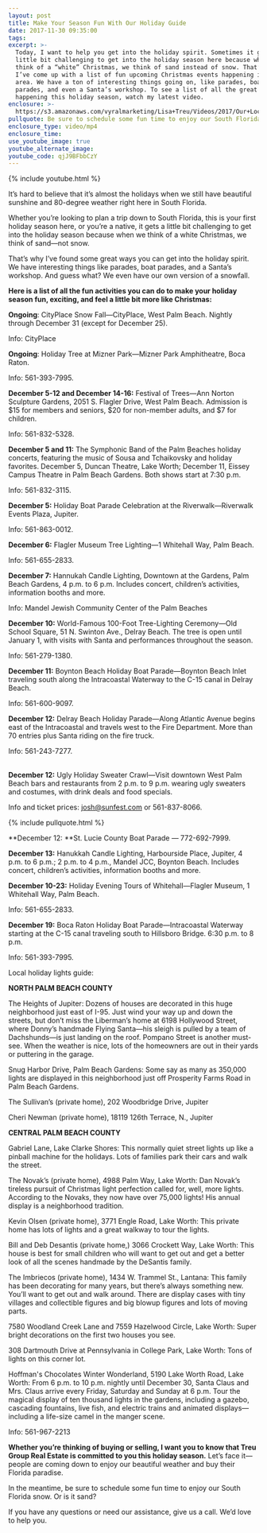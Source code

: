 ```yaml
---
layout: post
title: Make Your Season Fun With Our Holiday Guide
date: 2017-11-30 09:35:00
tags:
excerpt: >-
  Today, I want to help you get into the holiday spirit. Sometimes it gets a
  little bit challenging to get into the holiday season here because when we
  think of a “white” Christmas, we think of sand instead of snow. That’s why
  I’ve come up with a list of fun upcoming Christmas events happening in our
  area. We have a ton of interesting things going on, like parades, boat
  parades, and even a Santa’s workshop. To see a list of all the great events
  happening this holiday season, watch my latest video.
enclosure: >-
  https://s3.amazonaws.com/vyralmarketing/Lisa+Treu/Videos/2017/Our+Local+Christmas+Season+Activities+%257C+Palm+Beach+Real+Estate.mp4
pullquote: Be sure to schedule some fun time to enjoy our South Florida snow.
enclosure_type: video/mp4
enclosure_time:
use_youtube_image: true
youtube_alternate_image:
youtube_code: qjJ9BFbbCzY
---
```



{% include youtube.html %}

It’s hard to believe that it’s almost the holidays when we still have beautiful sunshine and 80-degree weather right here in South Florida.

Whether you’re looking to plan a trip down to South Florida, this is your first holiday season here, or you’re a native, it gets a little bit challenging to get into the holiday season because when we think of a white Christmas, we think of sand—not snow.

That’s why I’ve found some great ways you can get into the holiday spirit. We have interesting things like parades, boat parades, and a Santa’s workshop. And guess what? We even have our own version of a snowfall.

**Here is a list of all the fun activities you can do to make your holiday season fun, exciting, and feel a little bit more like Christmas:**

**Ongoing**: CityPlace Snow Fall—CityPlace, West Palm Beach. Nightly through December 31 (except for December 25).

Info: CityPlace

**Ongoing**: Holiday Tree at Mizner Park—Mizner Park Amphitheatre, Boca Raton.

Info: 561-393-7995.

**December 5-12 and December 14-16:** Festival of Trees—Ann Norton Sculpture Gardens, 2051 S. Flagler Drive, West Palm Beach. Admission is $15 for members and seniors, $20 for non-member adults, and $7 for children.

Info: 561-832-5328.

**December 5 and 11:** The Symphonic Band of the Palm Beaches holiday concerts, featuring the music of Sousa and Tchaikovsky and holiday favorites. December 5, Duncan Theatre, Lake Worth; December 11, Eissey Campus Theatre in Palm Beach Gardens. Both shows start at 7:30 p.m.

Info: 561-832-3115.

**December 5:** Holiday Boat Parade Celebration at the Riverwalk—Riverwalk Events Plaza, Jupiter.

Info: 561-863-0012.

**December 6:** Flagler Museum Tree Lighting—1 Whitehall Way, Palm Beach.

Info: 561-655-2833.

**December 7:** Hannukah Candle Lighting, Downtown at the Gardens, Palm Beach Gardens, 4 p.m. to 6 p.m. Includes concert, children’s activities, information booths and more.

Info: Mandel Jewish Community Center of the Palm Beaches

**December 10:** World-Famous 100-Foot Tree-Lighting Ceremony—Old School Square, 51 N. Swinton Ave., Delray Beach. The tree is open until January 1, with visits with Santa and performances throughout the season.

Info: 561-279-1380.

**December 11:** Boynton Beach Holiday Boat Parade—Boynton Beach Inlet traveling south along the Intracoastal Waterway to the C-15 canal in Delray Beach.

Info: 561-600-9097.

**December 12:** Delray Beach Holiday Parade—Along Atlantic Avenue begins east of the Intracoastal and travels west to the Fire Department. More than 70 entries plus Santa riding on the fire truck.

Info: 561-243-7277.

**<br>December 12:** Ugly Holiday Sweater Crawl—Visit downtown West Palm Beach bars and restaurants from 2 p.m. to 9 p.m. wearing ugly sweaters and costumes, with drink deals and food specials.&nbsp;

Info and ticket prices: josh@sunfest.com or 561-837-8066.

{% include pullquote.html %}

**December 12:&nbsp;**St. Lucie County Boat Parade — 772-692-7999.

**December 13:** Hanukkah Candle Lighting, Harbourside Place, Jupiter, 4 p.m. to 6 p.m.; 2 p.m. to 4 p.m., Mandel JCC, Boynton Beach. Includes concert, children’s activities, information booths and more.

**December 10-23:** Holiday Evening Tours of Whitehall—Flagler Museum, 1 Whitehall Way, Palm Beach.

Info: 561-655-2833.

**December 19:** Boca Raton Holiday Boat Parade—Intracoastal Waterway starting at the C-15 canal traveling south to Hillsboro Bridge. 6:30 p.m. to 8 p.m.

Info: 561-393-7995.

Local holiday lights guide:

**NORTH PALM BEACH COUNTY**

The Heights of Jupiter: Dozens of houses are decorated in this huge neighborhood just east of I-95. Just wind your way up and down the streets, but don’t miss the Liberman’s home at 6198 Hollywood Street, where Donny’s handmade Flying Santa—his sleigh is pulled by a team of Dachshunds—is just landing on the roof. Pompano Street is another must-see. When the weather is nice, lots of the homeowners are out in their yards or puttering in the garage.

Snug Harbor Drive, Palm Beach Gardens: Some say as many as 350,000 lights are displayed in this neighborhood just off Prosperity Farms Road in Palm Beach Gardens.

The Sullivan’s (private home), 202 Woodbridge Drive, Jupiter

Cheri Newman (private home), 18119 126th Terrace, N., Jupiter

**CENTRAL PALM BEACH COUNTY**

Gabriel Lane, Lake Clarke Shores: This normally quiet street lights up like a pinball machine for the holidays. Lots of families park their cars and walk the street.

The Novak’s (private home), 4988 Palm Way, Lake Worth: Dan Novak’s tireless pursuit of Christmas light perfection called for, well, more lights. According to the Novaks, they now have over 75,000 lights! His annual display is a neighborhood tradition.

Kevin Olsen (private home), 3771 Engle Road, Lake Worth: This private home has lots of lights and a great walkway to tour the lights.

Bill and Deb Desantis (private home,) 3066 Crockett Way, Lake Worth: This house is best for small children who will want to get out and get a better look of all the scenes handmade by the DeSantis family.

The Imbriecos (private home), 1434 W. Trammel St., Lantana: This family has been decorating for many years, but there’s always something new. You’ll want to get out and walk around. There are display cases with tiny villages and collectible figures and big blowup figures and lots of moving parts.

7580 Woodland Creek Lane and 7559 Hazelwood Circle, Lake Worth: Super bright decorations on the first two houses you see.

308 Dartmouth Drive at Pennsylvania in College Park, Lake Worth: Tons of lights on this corner lot.

Hoffman's Chocolates Winter Wonderland, 5190 Lake Worth Road, Lake Worth: From 6 p.m. to 10 p.m. nightly until December 30, Santa Claus and Mrs. Claus arrive every Friday, Saturday and Sunday at 6 p.m. Tour the magical display of ten thousand lights in the gardens, including a gazebo, cascading fountains, live fish, and electric trains and animated displays—including a life-size camel in the manger scene.

Info: 561-967-2213

**Whether you’re thinking of buying or selling, I want you to know that Treu Group Real Estate is committed to you this holiday season.** Let’s face it—people are coming down to enjoy our beautiful weather and buy their Florida paradise.

In the meantime, be sure to schedule some fun time to enjoy our South Florida snow. Or is it sand?

If you have any questions or need our assistance, give us a call. We’d love to help you.